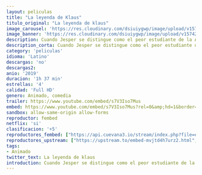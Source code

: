 ```yaml
---
layout: peliculas
title: "La leyenda de Klaus"
titulo_original: "La leyenda de klaus"
image_carousel: 'https://res.cloudinary.com/dsiuiygwp/image/upload/v1574294843/klaus-min_fuw3a6.jpg'
image_banner: 'https://res.cloudinary.com/dsiuiygwp/image/upload/v1574294851/maxresdefault-min_1_ovfiko.jpg'
description: Cuando Jesper se distingue como el peor estudiante de la Academia Postal, es enviado a Smeerensburg, un pequeño pueblo situado en una isla helada cercana al Círculo Polar Ártico, donde los gruñones habitantes apenas intercambian palabras? y mucho menos cartas. Jesper está a punto de rendirse y abandonar sus deberes como cartero cuando conoce a la profesora local, Alva, y a Klaus, un misterioso carpintero que vive solo en una cabaña llena de juguetes hechos a mano.
description_corta: Cuando Jesper se distingue como el peor estudiante de la Academia Postal, es enviado a Smeerensburg, un pequeño pueblo situado en una isla helada cercana al Círculo Polar Ártico, donde los gruñones habitantes...
category: 'peliculas'
idioma: 'Latino'
descargas: 'no'
descargas2:
anio: '2019'
duracion: '1h 37 min'
estrellas: '4'
calidad: 'Full HD'
genero: Animado, comedia
trailer: https://www.youtube.com/embed/s7V3Iso7Mus
embed: https://www.youtube.com/embed/s7V3Iso7Mus?rel=0&amp;hd=1&border=0&wmode=opaque&enablejsapi=1&modestbranding=1&controls=1&showinfo=1
sandbox: allow-same-origin allow-forms
reproductor: fembed
netflix: 'si'
clasificacion: '+5'
reproductores_fembed: ["https://api.cuevana3.io/stream/index.php?file=ek5lbm9xYWNrS0xYMTZLa2xNbkdvY3ZTb3BtZng4TGp6ZFpobGFMUGtOalJ5S1dUbjhhTzJOTFhuS2FzajVPcG1acGthV0hEMGVQWDA2S21ZY1hRNEpQWHAyWnFsSnFubDVPU2ZuUzJ3THVva2FDaVo0WFgxTkRNbDZGM3g5VFh5WjFrWjJ1VW1xbVVtR3Bt","Latino","https://myurlshort.live/v/jjk76sdqezzr823","Latino","https://jplayer.club/v/4mgy3fzpq01kl1y","Latino","https://mstream.space/z69b6kqpjlbf","Latino"]
reproductores_upstream: ["https://upstream.to/embed-mvjtd4h7urz2.html","Latino"]
tags:
- Animado
twitter_text: La leyenda de klaus
introduction: Cuando Jesper se distingue como el peor estudiante de la Academia Postal, es enviado a Smeerensburg, un pequeño pueblo situado en una isla helada cercana al Círculo Polar Ártico, donde los gruñones habitantes...
---
```













